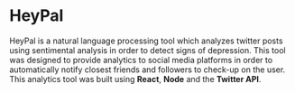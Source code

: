 # HeyPal

HeyPal is a natural language processing tool which analyzes twitter posts using sentimental analysis in order to detect signs of depression. This tool was designed to provide analytics to social media platforms in order to automatically notify closest friends and followers to check-up on the user. This analytics tool was built using **React**, **Node** and the **Twitter API**.